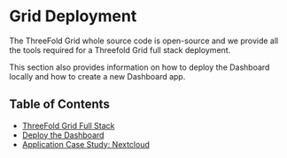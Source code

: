 # Grid Deployment

The ThreeFold Grid whole source code is open-source and we provide all the tools required for a Threefold Grid full stack deployment.

This section also provides information on how to deploy the Dashboard locally and how to create a new Dashboard app.

## Table of Contents

- [ThreeFold Grid Full Stack](./tfgrid_full_stack.md)
- [Deploy the Dashboard](./deploy_dashboard.md)
- [Application Case Study: Nextcloud](./app_case_study_nextcloud.md)